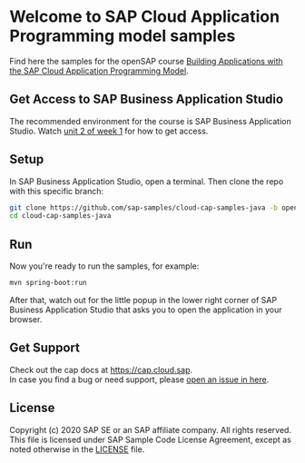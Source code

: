 # Welcome to SAP Cloud Application Programming model samples

Find here the samples for the openSAP course [Building Applications with the SAP Cloud Application Programming Model](https://open.sap.com/courses/cp7).

## Get Access to SAP Business Application Studio
The recommended environment for the course is SAP Business Application Studio.  Watch [unit 2 of week 1](https://open.sap.com/courses/cp7/items/51pzQUzbXHr2kdbOmVs6jI) for how to get access.

## Setup

In SAP Business Application Studio, open a terminal.
Then clone the repo with this specific branch:

```sh
git clone https://github.com/sap-samples/cloud-cap-samples-java -b openSAP-week4-unit5
cd cloud-cap-samples-java
```

## Run

Now you're ready to run the samples, for example:
```sh
mvn spring-boot:run
```

After that, watch out for the little popup in the lower right corner of SAP Business Application Studio that asks you to open the application in your browser.


## Get Support

Check out the cap docs at https://cap.cloud.sap. <br>
In case you find a bug or need support, please [open an issue in here](https://github.com/SAP-samples/cloud-cap-samples/issues/new).


## License

Copyright (c) 2020 SAP SE or an SAP affiliate company. All rights reserved. This file is licensed under SAP Sample Code License Agreement, except as noted otherwise in the [LICENSE](/LICENSE) file.
